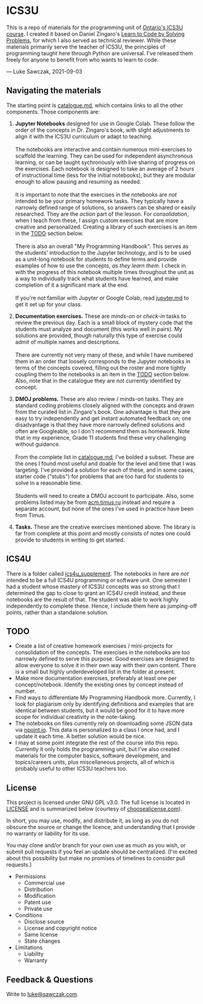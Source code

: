 # ICS3U

This is a repo of materials for the programming unit of [Ontario's ICS3U course](http://www.edu.gov.on.ca/eng/curriculum/secondary/computer10to12_2008.pdf#page=41).
I created it based on Daniel Zingaro's [Learn to Code by Solving Problems](https://www.penguinrandomhouse.com/books/670339/learn-to-code-by-solving-problems-by-daniel-zingaro/), for which I also served as technical reviewer. While these materials primarily serve the teacher of ICS3U, the principles of programming taught here through Python are universal. I've released them freely for anyone to benefit from who wants to learn to code.

— Luke Sawczak, 2021-09-03

## Navigating the materials

The starting point is [catalogue.md](catalogue.md), which contains links to all the other components. Those components are:

1. **Jupyter Notebooks** designed for use in Google Colab. These follow the order of the concepts in Dr. Zingaro's book, with slight adjustments to align it with the ICS3U curriculum or adapt to teaching.
<br><br>The notebooks are interactive and contain numerous mini-exercises to scaffold the learning. They can be used for independent asynchronous learning, or can be taught sychronously with live sharing of progress on the exercises. Each notebook is designed to take an average of 2 hours of instructional time (less for the initial notebooks), but they are modular enough to allow pausing and resuming as needed.
<br><br>It is important to note that the exercises in the notebooks are *not* intended to be your primary homework tasks. They typically have a narrowly defined range of solutions, so answers can be shared or easily researched. They are the *action* part of the lesson. For *consolidation*, when I teach from these, I assign custom exercises that are more creative and personalized. Creating a library of such exercises is an item in the [TODO](#todo) section below.
<br><br>There is also an overall "My Programming Handbook". This serves as the students' introduction to the Jupyter technology, and is to be used as a unit-long notebook for students to define terms and provide examples of how to use the concepts, *as they learn them*. I check in with the progress of this notebook multiple times throughout the unit as a way to individually track what students have learned, and make completion of it a significant mark at the end.
<br><br>If you're not familiar with Jupyter or Google Colab, read [jupyter.md](jupyter.md) to get it set up for your class.

2. **Documentation exercises.** These are *minds-on* or *check-in* tasks to review the previous day. Each is a small block of mystery code that the students must analyze and document (this works well in pairs). My solutions are provided, though naturally this type of exercise could admit of multiple names and descriptions.
<br><br>There are currently not very many of these, and while I have numbered them in an order that loosely corresponds to the Jupyter notebooks in terms of the concepts covered, filling out the roster and more tightly coupling them to the notebooks is an item in the [TODO](#todo) section below. Also, note that in the catalogue they are not currently identified by concept.

3. **DMOJ problems.** These are also review / minds-on tasks. They are standard coding problems closely aligned with the concepts and drawn from the curated list in Zingaro's book. One advantage is that they are easy to try independently and get instant automated feedback on; one disadvantage is that they have more narrowly defined solutions and often are Googleable, so I don't recommend them as homework. Note that in my experience, Grade 11 students find these very challenging without guidance.
<br><br>From the complete list in [catalogue.md](catalogue.md), I've bolded a subset. These are the ones I found most useful and doable for the level and time that I was targeting. I've provided a solution for each of these, and in some cases, starter code ("stubs") for problems that are too hard for students to solve in a reasonable time.
<br><br>Students will need to create a DMOJ account to participate. Also, some problems listed may be from [acm.timus.ru](https://acm.timus.ru/) instead and require a separate account, but none of the ones I've used in practice have been from Timus.

4. **Tasks.** These are the creative exercises mentioned above. The library is far from complete at this point and mostly consists of notes one could provide to students in writing to get started.

## ICS4U

There is a folder called [ics4u_supplement](materials/notebooks/ics4u_supplement). The notebooks in here are *not* intended to be a full ICS4U programming or software unit. One semester I had a student whose mastery of ICS3U concepts was so strong that I determined the gap to close to grant an ICS4U credit instead, and these notebooks are the result of that. The student was able to work highly independently to complete these. Hence, I include them here as jumping-off points, rather than a standalone solution.

## TODO

* Create a list of creative homework exercises / mini-projects for consolidation of the concepts. The exercises in the notebooks are too narrowly defined to serve this purpose. Good exercises are designed to allow everyone to solve it in their own way with their own content. There is a small but highly underdeveloped list in the folder at present.
* Make more documentation exercises, preferably at least one per concept/notebook. Identify the existing ones by concept instead of number.
* Find ways to differentiate My Programming Handbook more. Currently, I look for plagiarism only by identifying definitions and examples that are identical between students, but it would be good for it to have more scope for individual creativity in the note-taking.
* The notebooks on files currently rely on downloading some JSON data via [npoint.io](https://www.npoint.io/). This data is personalized to a class I once had, and I update it each time. A better solution would be nice.
* I may at some point integrate the rest of the course into this repo. Currently it only holds the programming unit, but I've also created materials for the computer basics, software development, and topics/careers units, plus miscellaneous projects, all of which is probably useful to other ICS3U teachers too.

## License

This project is licensed under GNU GPL v3.0. The full license is located in [LICENSE](LICENSE) and is summarized below (courtesy of [choosealicense.com](https://choosealicense.com/licenses/gpl-3.0/)).

In short, you may use, modify, and distribute it, as long as you do not obscure the source or change the licence, and understanding that I provide no warranty or liability for its use. 

You may clone and/or branch for your own use as much as you wish, or submit pull requests if you feel an update should be centralized. (I'm excited about this possibility but make no promises of timelines to consider pull requests.)

* Permissions
  * Commercial use
  * Distribution
  * Modification
  * Patent use
  * Private use
* Conditions
  * Disclose source
  * License and copyright notice
  * Same license
  * State changes
* Limitations
  * Liability
  * Warranty

## Feedback & Questions

Write to [luke@sawczak.com](luke@sawczak.com).
